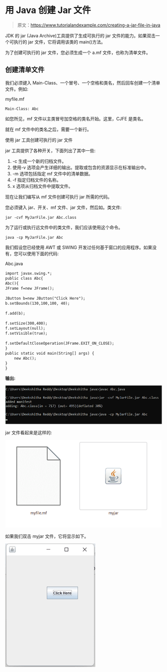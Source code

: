 # 用 Java 创建 Jar 文件

> 原文：<https://www.tutorialandexample.com/creating-a-jar-file-in-java>

JDK 的 jar (Java Archive)工具提供了生成可执行的 jar 文件的能力。如果双击一个可执行的 jar 文件，它将调用该类的 main()方法。

为了创建可执行的 jar 文件，您必须生成一个 a.mf 文件，也称为清单文件。

## 创建清单文件

我们必须键入 Main-Class、一个冒号、一个空格和类名，然后回车创建一个清单文件。例如:

myfile.mf

```
Main-Class: Abc
```

如您所见，mf 文件以主类冒号加空格的类名开始。这里，CJFE 是类名。

就在 mf 文件中的类名之后，需要一个新行。

使用 jar 工具创建可执行的 jar 文件

jar 工具提供了各种开关，下面列出了其中一些:

1.  -c 生成一个新的归档文件。
2.  使用-v 选项会产生详细的输出。提取或包含的资源显示在标准输出中。
3.  -m 选项包括指定 mf 文件中的清单数据。
4.  -f 指定归档文件的名称。
5.  x 选项从归档文件中提取文件。

现在让我们编写从 mf 文件创建可执行 jar 所需的代码。

您必须键入 jar、开关、mf 文件、jar 文件，然后如。类文件:

```
jar -cvf MyJarFile.jar Abc.class
```

为了运行或执行远文件中的类文件，我们应该使用这个命令。

```
java -cp MyJarFile.jar Abc
```

我们假设您已经使用 AWT 或 SWING 开发过任何基于窗口的应用程序。如果没有，您可以使用下面的代码:

Abc.java

```
import javax.swing.*;    
public class Abc{    
Abc(){    
JFrame f=new JFrame();    

JButton b=new JButton("Click Here");    
b.setBounds(130,100,100, 40);    

f.add(b);    

f.setSize(300,400);    
f.setLayout(null);    
f.setVisible(true);    

f.setDefaultCloseOperation(JFrame.EXIT_ON_CLOSE);    
}    
public static void main(String[] args) {    
    new Abc();    
}    
} 
```

**输出:**

![Creating a Jar file in Java](img/4992796c5ea152e6008f68744b800e43.png)

jar 文件看起来是这样的:

![Creating a Jar file in Java](img/2aae9e4e9b02217ce5e49e817fbe7612.png)  

如果我们双击 myjar 文件，它将显示如下。

![Creating a Jar file in Java](img/5d55834834c990817822ddcb19ea7820.png)